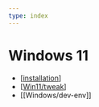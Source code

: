 ```yaml
---
type: index
---
```


# Windows 11

- [[installation]]
- [[Win11/tweak]]
- [[Windows/dev-env]]

[//begin]: # "Autogenerated link references for markdown compatibility"
[installation]: installation.md "Fresh Install Win11 on Surface Pro 8"
[Win11/tweak]: tweak.md "Tweak Win11 on Surface Pro 8"
[common/dev-env]: ../dev-env.md "Windows Development Environment"
[//end]: # "Autogenerated link references"
